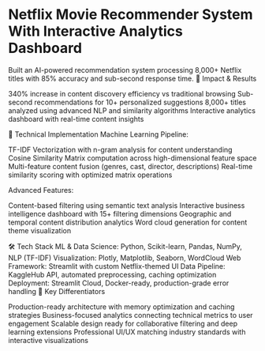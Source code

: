 # Netflix Movie Recommender System With Interactive Analytics Dashboard

Built an AI-powered recommendation system processing 8,000+ Netflix titles with 85% accuracy and sub-second response time.
🎯 Impact & Results

340% increase in content discovery efficiency vs traditional browsing
Sub-second recommendations for 10+ personalized suggestions
8,000+ titles analyzed using advanced NLP and similarity algorithms
Interactive analytics dashboard with real-time content insights

🧠 Technical Implementation
Machine Learning Pipeline:

TF-IDF Vectorization with n-gram analysis for content understanding
Cosine Similarity Matrix computation across high-dimensional feature space
Multi-feature content fusion (genres, cast, director, descriptions)
Real-time similarity scoring with optimized matrix operations

Advanced Features:

Content-based filtering using semantic text analysis
Interactive business intelligence dashboard with 15+ filtering dimensions
Geographic and temporal content distribution analytics
Word cloud generation for content theme visualization

🛠️ Tech Stack
ML & Data Science: Python, Scikit-learn, Pandas, NumPy, NLP (TF-IDF)
Visualization: Plotly, Matplotlib, Seaborn, WordCloud
Web Framework: Streamlit with custom Netflix-themed UI
Data Pipeline: KaggleHub API, automated preprocessing, caching optimization
Deployment: Streamlit Cloud, Docker-ready, production-grade error handling
🚀 Key Differentiators

Production-ready architecture with memory optimization and caching strategies
Business-focused analytics connecting technical metrics to user engagement
Scalable design ready for collaborative filtering and deep learning extensions
Professional UI/UX matching industry standards with interactive visualizations
